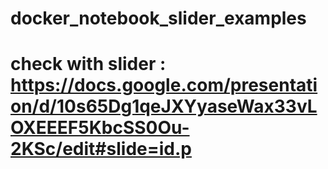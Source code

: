 # docker_notebook_slider_examples
# check with slider : https://docs.google.com/presentation/d/10s65Dg1qeJXYyaseWax33vLOXEEEF5KbcSS0Ou-2KSc/edit#slide=id.p
